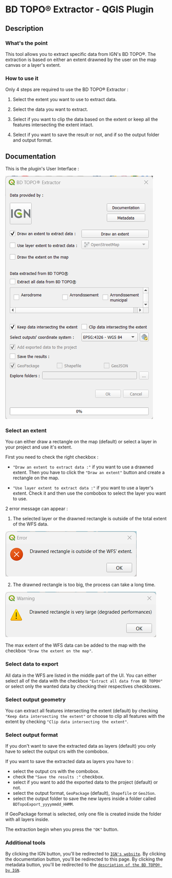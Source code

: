 # BD TOPO® Extractor - QGIS Plugin

## Description

### What's the point

This tool allows you to extract specific data from IGN's BD TOPO®. The extraction is based on either an extent drawned by the user on the map canvas or a layer's extent.

### How to use it

Only 4 steps are required to use the BD TOPO® Extractor :

1. Select the extent you want to use to extract data.

1. Select the data you want to extract.

1. Select if you want to clip the data based on the extent or keep all the features intersecting the extent intact.

1. Select if you want to save the result or not, and if so the output folder and output format.

## Documentation

This is the plugin's User Interface :

![UI](resources/images/plugin_ui.png)

### Select an extent

You can either draw a rectangle on the map (default) or select a layer in your project and use it's extent.

First you need to check the right checkbox :

- `"Draw an extent to extract data :"` if you want to use a drawned extent. Then you have to click the `"Draw an extent"` button and create a rectangle on the map.

- `"Use layer extent to extract data :"` if you want to use a layer's extent. Check it and then use the combobox to select the layer you want to use.

2 error message can appear :

1. The selected layer or the drawned rectangle is outside of the total extent of the WFS data.

![outside_wfs_error](resources/images/outside_wfs_error.png)

2. The drawned rectangle is too big, the process can take a long time.

![extent_too_big_error](resources/images/extent_too_big_error.png)

The max extent of the WFS data can be added to the map with the checkbox `"Draw the extent on the map"`.

### Select data to export

All data in the WFS are listed in the middle part of the UI.
You can either select all of the data with the checkbox `"Extract all data from BD TOPO®"` or select only the wanted data by checking their respectives checkboxes.

### Select output geometry

You can extract all features intersecting the extent (default) by checking `"Keep data intersecting the extent"` or choose to clip all features with the extent by checking `"Clip data intersecting the extent"`.

### Select output format

If you don't want to save the extracted data as layers (default) you only have to select the output crs with the combobox.

If you want to save the extracted data as layers you have to :

- select the output crs with the combobox.
- check the `"Save the results :"` checkbox.
- select if you want to add the exported data to the project (default) or not.
- select the output format, `GeoPackage` (default), `Shapefile` or `GeoJSon`.
- select the output folder to save the new layers inside a folder called `BDTopoExport_yyyymmdd_HHMM`.

If GeoPackage format is selected, only one file is created inside the folder with all layers inside.

The extraction begin when you press the `"OK"` button.

### Additional tools

By clicking the IGN button, you'll be redirected to [`IGN's website`](https://www.ign.fr/).
By clicking the documentation button, you'll be redirected to this page.
By clicking the metadata button, you'll be redirected to the [`description of the BD TOPO® by IGN`](https://geoservices.ign.fr/bdtopo).
